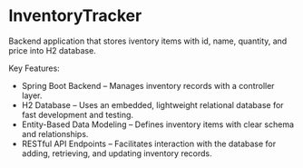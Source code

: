 # InventoryTracker


Backend application that stores iventory items with id, name, quantity, and price into H2 database.

Key Features:
  - Spring Boot Backend – Manages inventory records with a controller layer.
  - H2 Database – Uses an embedded, lightweight relational database for fast development and testing.
  - Entity-Based Data Modeling – Defines inventory items with clear schema and relationships.
  - RESTful API Endpoints – Facilitates interaction with the database for adding, retrieving, and updating inventory records.
